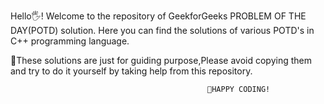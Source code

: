  Hello🖐! Welcome to the repository of GeekforGeeks PROBLEM OF THE DAY(POTD) solution.
  Here you can find the solutions of various POTD's in C++ programming language.

 📌These solutions are just for guiding purpose,Please avoid copying them and try to do it yourself by taking help from this repository.
                                                
                                                🚀HAPPY CODING!
